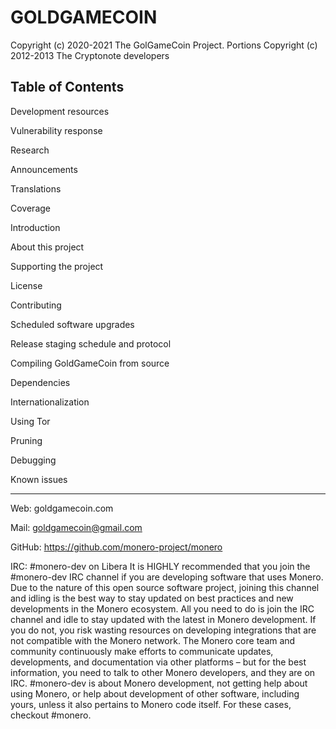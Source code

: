 # GOLDGAMECOIN

Copyright (c) 2020-2021 The GolGameCoin Project.
Portions Copyright (c) 2012-2013 The Cryptonote developers


Table of Contents
 -------------------------------------------------------------------------------------------
 
 Development resources
 
 Vulnerability response
 
 Research
 
 Announcements
 
 Translations
 
 Coverage
 
 Introduction
 
 About this project
 
 Supporting the project
 
 License
 
 Contributing
 
 Scheduled software upgrades
 
 Release staging schedule and protocol
 
 Compiling GoldGameCoin from source
 
 Dependencies
 
 Internationalization
 
 Using Tor
 
 Pruning
 
 Debugging
 
 Known issues

--------------------------------------------------------------------------------------------------------------------

Web: goldgamecoin.com

Mail: goldgamecoin@gmail.com

GitHub: https://github.com/monero-project/monero

IRC: #monero-dev on Libera
It is HIGHLY recommended that you join the #monero-dev IRC channel if you are developing software that uses Monero. Due to the nature of this open source software project, joining this channel and idling is the best way to stay updated on best practices and new developments in the Monero ecosystem. All you need to do is join the IRC channel and idle to stay updated with the latest in Monero development. If you do not, you risk wasting resources on developing integrations that are not compatible with the Monero network. The Monero core team and community continuously make efforts to communicate updates, developments, and documentation via other platforms – but for the best information, you need to talk to other Monero developers, and they are on IRC. #monero-dev is about Monero development, not getting help about using Monero, or help about development of other software, including yours, unless it also pertains to Monero code itself. For these cases, checkout #monero.
